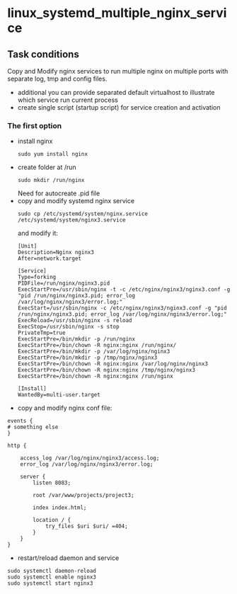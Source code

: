 # linux_systemd_multiple_nginx_service
## Task conditions
Copy and Modify nginx services to run multiple nginx on multiple ports with separate log, tmp and config files.

* additional you can provide separated default virtualhost to illustrate which service run current process
* create single script (startup script) for service creation and activation

### The first option
* install nginx
  ```
  sudo yum install nginx
  ```
* create folder at /run
  ```
  sudo mkdir /run/nginx
  ```
  Need for autocreate .pid file
* copy and modify systemd nginx service
  ```
  sudo cp /etc/systemd/system/nginx.service /etc/systemd/system/nginx3.service
  ```
  and modify it:
  ```
  [Unit]
  Description=Nginx nginx3
  After=network.target
  
  [Service]
  Type=forking
  PIDFile=/run/nginx/nginx3.pid
  ExecStartPre=/usr/sbin/nginx -t -c /etc/nginx/nginx3/nginx3.conf -g "pid /run/nginx/nginx3.pid; error_log /var/log/nginx/nginx3/error.log;"
  ExecStart=/usr/sbin/nginx -c /etc/nginx/nginx3/nginx3.conf -g "pid /run/nginx/nginx3.pid; error_log /var/log/nginx/nginx3/error.log;"
  ExecReload=/usr/sbin/nginx -s reload
  ExecStop=/usr/sbin/nginx -s stop
  PrivateTmp=true
  ExecStartPre=/bin/mkdir -p /run/nginx
  ExecStartPre=/bin/chown -R nginx:nginx /run/nginx/
  ExecStartPre=/bin/mkdir -p /var/log/nginx/nginx3
  ExecStartPre=/bin/mkdir -p /tmp/nginx/nginx3
  ExecStartPre=/bin/chown -R nginx:nginx /var/log/nginx/nginx3
  ExecStartPre=/bin/chown -R nginx:nginx /tmp/nginx/nginx3
  ExecStartPre=/bin/chown -R nginx:nginx /run/nginx
  
  [Install]
  WantedBy=multi-user.target
  ```
* copy and modify nginx conf file:
```
events {
# something else
}

http {

    access_log /var/log/nginx/nginx3/access.log;
    error_log /var/log/nginx/nginx3/error.log;

    server {
        listen 8083;
        
        root /var/www/projects/project3;
        
        index index.html;

        location / {
            try_files $uri $uri/ =404;
        }
    }
}
```
* restart/reload daemon and service
```
sudo systemctl daemon-reload
sudo systemctl enable nginx3
sudo systemctl start nginx3
```
